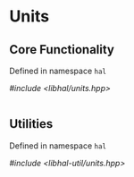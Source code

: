 # Units

## Core Functionality
Defined in namespace `hal`

*#include <libhal/units.hpp>*

```{doxygenfile} libhal/include/libhal/units.hpp
```

## Utilities
Defined in namespace `hal`

*#include <libhal-util/units.hpp>*

```{doxygengroup} UnitsUtils
```